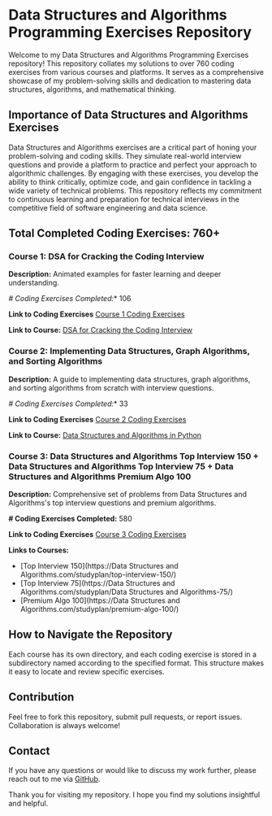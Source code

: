 # Data Structures and Algorithms Programming Exercises Repository

Welcome to my Data Structures and Algorithms Programming Exercises repository! This repository collates my solutions to over 760 coding exercises from various courses and platforms. It serves as a comprehensive showcase of my problem-solving skills and dedication to mastering data structures, algorithms, and mathematical thinking. 

## Importance of Data Structures and Algorithms Exercises

Data Structures and Algorithms exercises are a critical part of honing your problem-solving and coding skills. They simulate real-world interview questions and provide a platform to practice and perfect your approach to algorithmic challenges. By engaging with these exercises, you develop the ability to think critically, optimize code, and gain confidence in tackling a wide variety of technical problems. This repository reflects my commitment to continuous learning and preparation for technical interviews in the competitive field of software engineering and data science.

## Total Completed Coding Exercises: 760+

### Course 1: DSA for Cracking the Coding Interview

**Description:** Animated examples for faster learning and deeper understanding.

*# Coding Exercises Completed:** 106

**Link to Coding Exercises** [Course 1 Coding Exercises](https://github.com/rexcoleman/Data-Structures-And-Algorithms/tree/main/Course_1_Python_Data_Structures_%26_Algorithms%2BLEETCODE_Exercises)

**Link to Course:** [DSA for Cracking the Coding Interview](https://www.udemy.com/course/data-structures-algorithms-python/)

### Course 2: Implementing Data Structures, Graph Algorithms, and Sorting Algorithms

**Description:** A guide to implementing data structures, graph algorithms, and sorting algorithms from scratch with interview questions.

*# Coding Exercises Completed:** 33

**Link to Coding Exercises** [Course 2 Coding Exercises](https://github.com/rexcoleman/Data-Structures-And-Algorithms/tree/main/Course_2_Algorithms_And_Data_Structures_In_Pyton)

**Link to Course:** [Data Structures and Algorithms in Python](https://www.udemy.com/course/algorithms-and-data-structures-in-python/)

### Course 3: Data Structures and Algorithms Top Interview 150 + Data Structures and Algorithms Top Interview 75 + Data Structures and Algorithms Premium Algo 100

**Description:** Comprehensive set of problems from Data Structures and Algorithms's top interview questions and premium algorithms.

**# Coding Exercises Completed:** 580

**Link to Coding Exercises** [Course 3 Coding Exercises](https://github.com/rexcoleman/Data-Structures-And-Algorithms/tree/main/Course_3_LeetCode_Top150_Top75_PremiumAlgorighms)

**Links to Courses:**
- [Top Interview 150](https://Data Structures and Algorithms.com/studyplan/top-interview-150/)
- [Top Interview 75](https://Data Structures and Algorithms.com/studyplan/Data Structures and Algorithms-75/)
- [Premium Algo 100](https://Data Structures and Algorithms.com/studyplan/premium-algo-100/)

## How to Navigate the Repository
Each course has its own directory, and each coding exercise is stored in a subdirectory named according to the specified format. This structure makes it easy to locate and review specific exercises.

## Contribution
Feel free to fork this repository, submit pull requests, or report issues. Collaboration is always welcome!

## Contact
If you have any questions or would like to discuss my work further, please reach out to me via [GitHub](https://github.com/rexcoleman).

Thank you for visiting my repository. I hope you find my solutions insightful and helpful.
